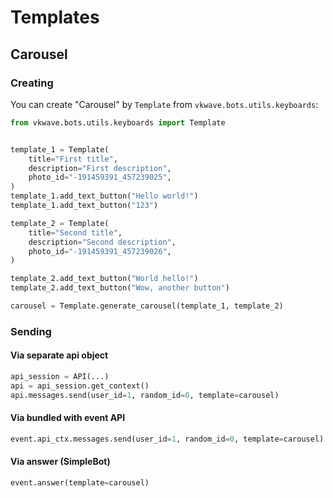 # Templates

## Carousel

### Creating

You can create "Carousel" by `Template` from `vkwave.bots.utils.keyboards`:

``` python
from vkwave.bots.utils.keyboards import Template


template_1 = Template(
    title="First title",
    description="First description",
    photo_id="-191459391_457239025",
)
template_1.add_text_button("Hello world!")
template_1.add_text_button("123")

template_2 = Template(
    title="Second title",
    description="Second description",
    photo_id="-191459391_457239026",
)

template_2.add_text_button("World hello!")
template_2.add_text_button("Wow, another button")

carousel = Template.generate_carousel(template_1, template_2)
```

### Sending

#### Via separate api object

``` python
api_session = API(...)
api = api_session.get_context()
api.messages.send(user_id=1, random_id=0, template=carousel)
```

#### Via bundled with event API

```python
event.api_ctx.messages.send(user_id=1, random_id=0, template=carousel)
```

#### Via answer (SimpleBot)

```python
event.answer(template=carousel)
```
